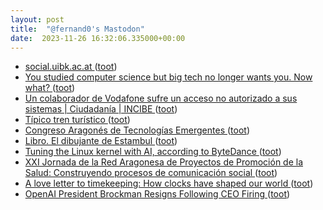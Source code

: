 ```yaml
---
layout: post
title:  "@fernand0's Mastodon"
date:  2023-11-26 16:32:06.335000+00:00
---
```

*  [social.uibk.ac.at ](https://social.uibk.ac.at/abou) ([toot](https://mastodon.social/@fernand0/111477805962588528))
*  [You studied computer science but big tech no longer wants you. Now what? ](https://www.economist.com/1843/2023/05/15/you-studied-computer-science-but-big-tech-no-longer-wants-you-now-wha) ([toot](https://mastodon.social/@fernand0/111477485409582294))
*  [Un colaborador de Vodafone sufre un acceso no autorizado a sus sistemas \| Ciudadanía \| INCIBE ](https://www.incibe.es/ciudadania/avisos/un-colaborador-de-vodafone-sufre-un-acceso-no-autorizado-sus-sistema) ([toot](https://mastodon.social/@fernand0/111476805822587430))
*  [Típico tren turístico ](https://www.flickr.com/photos/fernand0/53339575973) ([toot](https://mastodon.social/@fernand0/111476574128874731))
*  [Congreso Aragonés de Tecnologías Emergentes ](https://ctea.es) ([toot](https://mastodon.social/@fernand0/111476517795136973))
*  [Libro. El dibujante de Estambul  ](https://fotografiasenmovimiento.wordpress.com/2023/11/26/libro-el-dibujante-de-estambul/) ([toot](https://mastodon.social/@fernand0/111476456523802175))
*  [Tuning the Linux kernel with AI, according to ByteDance ](https://www.zdnet.com/article/tuning-the-linux-kernel-with-ai-according-to-bytedance) ([toot](https://mastodon.social/@fernand0/111476282149033861))
*  [XXI Jornada de la Red Aragonesa de Proyectos de Promoción de la Salud: Construyendo procesos de comunicación social ](http://redaragonesaproyectospromocionsalud.blogspot.com/2023/11/xxi-jornada-de-la-red-aragonesa-de.htm) ([toot](https://mastodon.social/@fernand0/111476163833598551))
*  [A love letter to timekeeping: How clocks have shaped our world ](https://www.bbc.com/future/article/20231117-how-clocks-and-watches-have-shaped-civilisatio) ([toot](https://mastodon.social/@fernand0/111474500488425429))
*  [OpenAI President Brockman Resigns Following CEO Firing ](https://www.theinformation.com/articles/openai-president-brockman-resigns-following-ceo-firin) ([toot](https://mastodon.social/@fernand0/111472504673434371))
